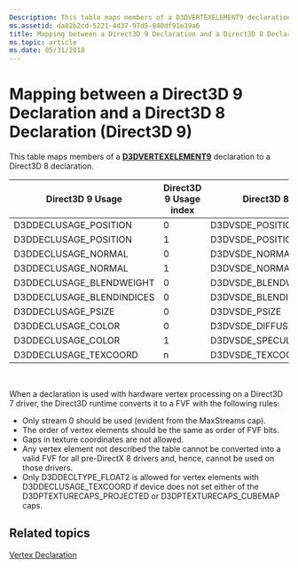 ```yaml
---
Description: This table maps members of a D3DVERTEXELEMENT9 declaration to a Direct3D 8 declaration.
ms.assetid: da02b2cd-5221-4d37-97d5-840df91e39a6
title: Mapping between a Direct3D 9 Declaration and a Direct3D 8 Declaration (Direct3D 9)
ms.topic: article
ms.date: 05/31/2018
---
```


# Mapping between a Direct3D 9 Declaration and a Direct3D 8 Declaration (Direct3D 9)

This table maps members of a [**D3DVERTEXELEMENT9**](d3dvertexelement9.md) declaration to a Direct3D 8 declaration.



| Direct3D 9 Usage           | Direct3D 9 Usage index | Direct3D 8            |
|----------------------------|------------------------|-----------------------|
| D3DDECLUSAGE\_POSITION     | 0                      | D3DVSDE\_POSITION     |
| D3DDECLUSAGE\_POSITION     | 1                      | D3DVSDE\_POSITION2    |
| D3DDECLUSAGE\_NORMAL       | 0                      | D3DVSDE\_NORMAL       |
| D3DDECLUSAGE\_NORMAL       | 1                      | D3DVSDE\_NORMAL2      |
| D3DDECLUSAGE\_BLENDWEIGHT  | 0                      | D3DVSDE\_BLENDWEIGHT  |
| D3DDECLUSAGE\_BLENDINDICES | 0                      | D3DVSDE\_BLENDINDICES |
| D3DDECLUSAGE\_PSIZE        | 0                      | D3DVSDE\_PSIZE        |
| D3DDECLUSAGE\_COLOR        | 0                      | D3DVSDE\_DIFFUSE      |
| D3DDECLUSAGE\_COLOR        | 1                      | D3DVSDE\_SPECULAR     |
| D3DDECLUSAGE\_TEXCOORD     | n                      | D3DVSDE\_TEXCOORDn    |



 

When a declaration is used with hardware vertex processing on a Direct3D 7 driver, the Direct3D runtime converts it to a FVF with the following rules:

-   Only stream 0 should be used (evident from the MaxStreams cap).
-   The order of vertex elements should be the same as order of FVF bits.
-   Gaps in texture coordinates are not allowed.
-   Any vertex element not described the table cannot be converted into a valid FVF for all pre-DirectX 8 drivers and, hence, cannot be used on those drivers.
-   Only D3DDECLTYPE\_FLOAT2 is allowed for vertex elements with D3DDECLUSAGE\_TEXCOORD if device does not set either of the D3DPTEXTURECAPS\_PROJECTED or D3DPTEXTURECAPS\_CUBEMAP caps.

## Related topics

<dl> <dt>

[Vertex Declaration](vertex-declaration.md)
</dt> </dl>

 

 



